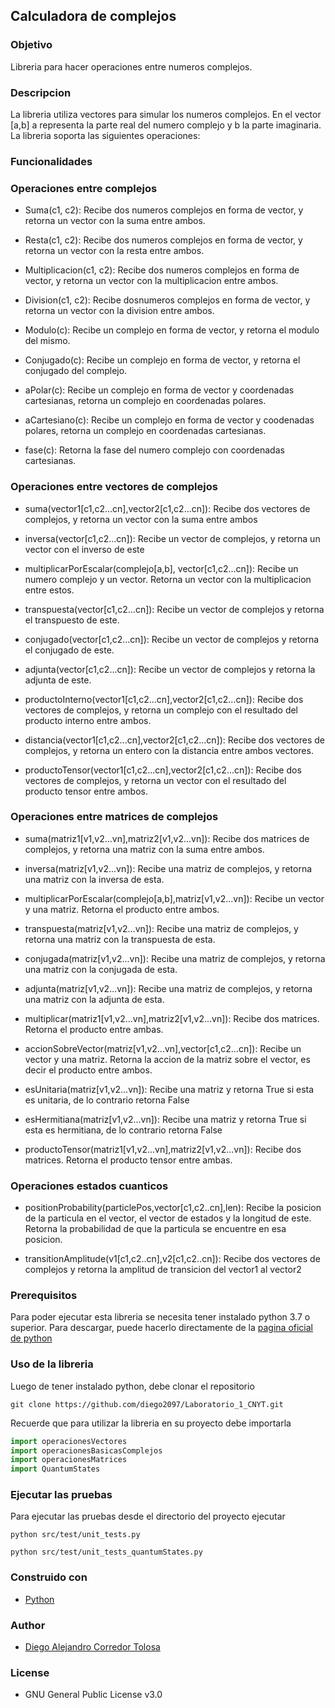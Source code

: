 ## Calculadora de complejos  

### Objetivo 

Libreria para hacer operaciones entre numeros complejos. 

### Descripcion 

La libreria utiliza vectores para simular los numeros complejos. En el vector [a,b] a representa la parte real del numero complejo y b la parte imaginaria. La libreria soporta las siguientes operaciones: 

### Funcionalidades 

### Operaciones entre complejos

- Suma(c1, c2): Recibe dos numeros complejos en forma de vector, y retorna un vector con la suma entre ambos.  

- Resta(c1, c2): Recibe dos numeros complejos en forma de vector, y retorna un vector con la resta entre ambos. 

- Multiplicacion(c1, c2): Recibe dos numeros complejos en forma de vector, y retorna un vector con la multiplicacion entre ambos.  

- Division(c1, c2): Recibe dosnumeros complejos en forma de vector, y retorna un vector con la division entre ambos.  

- Modulo(c): Recibe un complejo en forma de vector, y retorna el modulo del mismo. 

- Conjugado(c): Recibe un complejo en forma de vector, y retorna el conjugado del complejo.

- aPolar(c): Recibe un complejo en forma de vector y coordenadas cartesianas, retorna un complejo en coordenadas polares.

- aCartesiano(c): Recibe un complejo en forma de vector y coodenadas polares, retorna un complejo en coordenadas cartesianas. 

- fase(c): Retorna la fase del numero complejo con coordenadas cartesianas.  

### Operaciones entre vectores de complejos

- suma(vector1[c1,c2...cn],vector2[c1,c2...cn]): Recibe dos vectores de complejos, y retorna un vector con la suma entre ambos

- inversa(vector[c1,c2...cn]): Recibe un vector de complejos, y retorna un vector con el inverso de este

- multiplicarPorEscalar(complejo[a,b], vector[c1,c2...cn]): Recibe un numero complejo y un vector. Retorna un vector con la multiplicacion entre estos. 

- transpuesta(vector[c1,c2...cn]): Recibe un vector de complejos y retorna el transpuesto de este. 

- conjugado(vector[c1,c2...cn]): Recibe un vector de complejos y retorna el conjugado de este. 

- adjunta(vector[c1,c2...cn]):  Recibe un vector de complejos y retorna la adjunta de este.

- productoInterno(vector1[c1,c2...cn],vector2[c1,c2...cn]): Recibe dos vectores de complejos, y retorna un complejo con el resultado del producto interno entre ambos.

- distancia(vector1[c1,c2...cn],vector2[c1,c2...cn]): Recibe dos vectores de complejos, y retorna un entero con la distancia entre ambos vectores.

- productoTensor(vector1[c1,c2...cn],vector2[c1,c2...cn]): Recibe dos vectores de complejos, y retorna un vector con el resultado del producto tensor entre ambos.

### Operaciones entre matrices de complejos

- suma(matriz1[v1,v2...vn],matriz2[v1,v2...vn]): Recibe dos matrices de complejos, y retorna una matriz con la suma entre ambos.

- inversa(matriz[v1,v2...vn]): Recibe una matriz de complejos, y retorna una matriz con la inversa de esta. 

- multiplicarPorEscalar(complejo[a,b],matriz[v1,v2...vn]): Recibe un vector y una matriz. Retorna el producto entre ambos.

- transpuesta(matriz[v1,v2...vn]): Recibe una matriz de complejos, y retorna una matriz con la transpuesta de esta. 

- conjugada(matriz[v1,v2...vn]): Recibe una matriz de complejos, y retorna una matriz con la conjugada de esta. 

- adjunta(matriz[v1,v2...vn]): Recibe una matriz de complejos, y retorna una matriz con la adjunta de esta.

- multiplicar(matriz1[v1,v2...vn],matriz2[v1,v2...vn]): Recibe dos matrices. Retorna el producto entre ambas.

- accionSobreVector(matriz[v1,v2...vn],vector[c1,c2...cn]): Recibe un vector y una matriz. Retorna la accion de la matriz sobre el vector, es decir el producto entre ambos. 

- esUnitaria(matriz[v1,v2...vn]): Recibe una matriz y retorna True si esta es unitaria, de lo contrario retorna False

- esHermitiana(matriz[v1,v2...vn]): Recibe una matriz y retorna True si esta es hermitiana, de lo contrario retorna False

- productoTensor(matriz1[v1,v2...vn],matriz2[v1,v2...vn]): Recibe dos matrices. Retorna el producto tensor entre ambas.

### Operaciones estados cuanticos 

- positionProbability(particlePos,vector[c1,c2..cn],len): Recibe la posicion de la particula en el vector, el vector de estados y la longitud de este. Retorna la probabilidad de que la particula se encuentre en esa posicion. 

- transitionAmplitude(v1[c1,c2..cn],v2[c1,c2..cn]): Recibe dos vectores de complejos y retorna la amplitud de transicion del vector1 al vector2

### Prerequisitos 

Para poder ejecutar esta libreria se necesita tener instalado python 3.7 o superior. Para descargar, puede hacerlo directamente de la 
[pagina oficial de python](https://www.python.org/downloads/)


### Uso de la libreria 

Luego de tener instalado python, debe clonar el repositorio 

```
git clone https://github.com/diego2097/Laboratorio_1_CNYT.git
```

Recuerde que para utilizar la libreria en su proyecto debe importarla 

```python
import operacionesVectores  
import operacionesBasicasComplejos 
import operacionesMatrices
import QuantumStates
```

### Ejecutar las pruebas  

Para ejecutar las pruebas desde el directorio del proyecto ejecutar
```
python src/test/unit_tests.py
```

```
python src/test/unit_tests_quantumStates.py
```

### Construido con

- [Python](https://www.python.org/downloads/)

### Author 

- [Diego Alejandro Corredor Tolosa](https://github.com/diego2097)

### License 

- GNU General Public License v3.0
